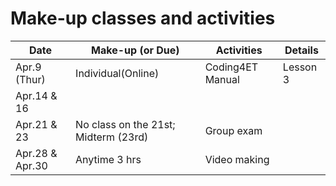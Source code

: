 # Make-up classes and activities

|Date|Make-up (or Due)|Activities|Details|
|--|--|--|--|
|Apr.9 (Thur)|Individual(Online)|Coding4ET Manual|Lesson 3||
|Apr.14 & 16|
|Apr.21 & 23|No class on the 21st; Midterm (23rd)|Group exam||
|Apr.28 & Apr.30|Anytime 3 hrs|Video making||

